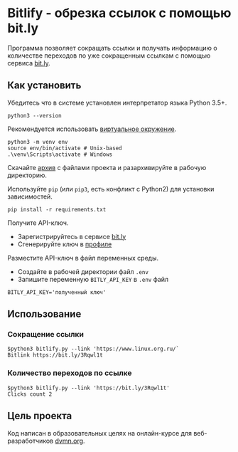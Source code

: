 # Bitlify - обрезка ссылок с помощью bit.ly

Программа позволяет сокращать ссылки и получать информацию о количестве переходов
по уже сокращенным ссылкам с помощью сервиса [bit.ly](https://bitly.com/).

## Как установить

Убедитесь что в системе установлен интерпретатор языка Python 3.5+. 
```
python3 --version
```
Рекомендуется использовать [виртуальное окружение](https://docs.python.org/3/library/venv.html).
```
python3 -m venv env
source env/bin/activate # Unix-based
.\venv\Scripts\activate # Windows
```

Скачайте [архив](https://github.com/6f6e69/bitlify/archive/refs/heads/main.zip) с файлами проекта и разархивируйте в рабочую директорию.

Используйте `pip` (или `pip3`, есть конфликт с Python2) для установки зависимостей. 
```
pip install -r requirements.txt
```

Получите API-ключ.
- Зарегистрируйтесь в сервисе [bit.ly](https://bitly.com/)
- Сгенерируйте ключ в [профиле](https://app.bitly.com/settings/api/)

Разместите API-ключ в файл переменных среды.
- Создайте в рабочей директории файл `.env`
- Запишите переменную `BITLY_API_KEY` в `.env` файл
```
BITLY_API_KEY='полученный ключ'
```

## Использование

### Сокращение ссылки
```
$python3 bitlify.py --link 'https://www.linux.org.ru/`
Bitlink https://bit.ly/3Rqwl1t
```

### Количество переходов по ссылке
```
$python3 bitlify.py --link 'https://bit.ly/3Rqwl1t'
Clicks count 2
```

## Цель проекта

Код написан в образовательных целях на онлайн-курсе для веб-разработчиков [dvmn.org](https://dvmn.org/).